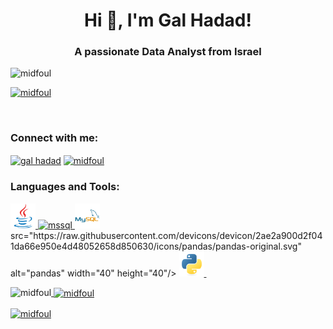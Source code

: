 


<h1 align="center">Hi 👋, I'm Gal Hadad!</h1>
<h3 align="center">A passionate Data Analyst from Israel</h3>

<p align="left"> <img src="https://komarev.com/ghpvc/?username=midfoul&label=Profile%20views&color=0e75b6&style=flat" alt="midfoul" /> </p>

<p align="left"> <a href="https://github.com/ryo-ma/github-profile-trophy"><img src="https://github-profile-trophy.vercel.app/?username=midfoul" alt="midfoul" /></a> </p>

<p align="left"> <a href="https://twitter.com/" target="blank"><img src="https://img.shields.io/twitter/follow/?logo=twitter&style=for-the-badge" alt="" /></a> </p>

<h3 align="left">Connect with me:</h3>
<p align="left">
<a href="https://linkedin.com/in/gal hadad" target="blank"><img align="center" src="https://raw.githubusercontent.com/rahuldkjain/github-profile-readme-generator/master/src/images/icons/Social/linked-in-alt.svg" alt="gal hadad" height="30" width="40" /></a>
<a href="https://kaggle.com/midfoul" target="blank"><img align="center" src="https://raw.githubusercontent.com/rahuldkjain/github-profile-readme-generator/master/src/images/icons/Social/kaggle.svg" alt="midfoul" height="30" width="40" /></a>
</p>

<h3 align="left">Languages and Tools:</h3>
<p align="left"> <a href="https://www.java.com" target="_blank" rel="noreferrer"> <img src="https://raw.githubusercontent.com/devicons/devicon/master/icons/java/java-original.svg" alt="java" width="40" height="40"/> </a> <a href="https://www.microsoft.com/en-us/sql-server" target="_blank" rel="noreferrer"> <img src="https://www.svgrepo.com/show/303229/microsoft-sql-server-logo.svg" alt="mssql" width="40" height="40"/> </a> <a href="https://www.mysql.com/" target="_blank" rel="noreferrer"> <img src="https://raw.githubusercontent.com/devicons/devicon/master/icons/mysql/mysql-original-wordmark.svg" alt="mysql" width="40" height="40"/> </a> 
  src="https://raw.githubusercontent.com/devicons/devicon/2ae2a900d2f041da66e950e4d48052658d850630/icons/pandas/pandas-original.svg" alt="pandas" width="40" height="40"/> </a> <a href="https://www.python.org" target="_blank" rel="noreferrer"> <img src="https://raw.githubusercontent.com/devicons/devicon/master/icons/python/python-original.svg" alt="python" width="40" height="40"/> </a> 
  <a href="https://pandas.pydata.org/" target="_blank" rel="noreferrer"> <img </p>

<p><img align="left" src="https://github-readme-stats.vercel.app/api/top-langs?username=midfoul&show_icons=true&locale=en&layout=compact" alt="midfoul" /></p>

<p>&nbsp;<img align="center" src="https://github-readme-stats.vercel.app/api?username=midfoul&show_icons=true&locale=en" alt="midfoul" /></p>

<p><img align="center" src="https://github-readme-streak-stats.herokuapp.com/?user=midfoul&" alt="midfoul" /></p>
